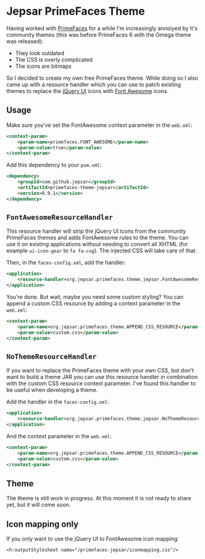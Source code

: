 # Jepsar PrimeFaces Theme

Having worked with [PrimeFaces](http://primefaces.org/) for a while I'm increasingly annoiyed by it's community themes (this was before PrimeFaces 6 with the Omega theme was released):

* They look outdated
* The CSS is overly complicated
* The icons are bitmaps

So I decided to create my own free PrimeFaces theme. While doing so I also came up with a resource handler which you
can use to patch existing themes to replace the [jQuery UI](https://jqueryui.com/) icons with
[Font Awesome](https://fortawesome.github.io/Font-Awesome/) icons.

## Usage

Make sure you've set the FontAwesome context parameter in the `web.xml`:

````xml
<context-param>
	<param-name>primefaces.FONT_AWESOME</param-name>
	<param-value>true</param-value>
</context-param>
````

Add this dependency to your `pom.xml`:

````xml
<dependency>
	<groupId>com.github.jepsar</groupId>
	<artifactId>primefaces-theme-jepsar</artifactId>
	<version>0.9.1</version>
</dependency>
````

## `FontAwesomeResourceHandler`

This resource handler will strip the jQuery UI icons from the community PrimeFaces themes and adds FontAwesome rules to
the theme. You can use it on existing applications without needing to convert all XHTML (for example `ui-icon-gear` to
`fa fa-cog`). The injected CSS will take care of that.

Then, in the `faces-config.xml`, add the handler:

````xml
<application>
	<resource-handler>org.jepsar.primefaces.theme.jepsar.FontAwesomeResourceHandler</resource-handler>
</application>
````

You're done. But wait, maybe you need some custom styling? You can append a custom CSS resource by adding a context
parameter in the `web.xml`:

````xml
<context-param>
	<param-name>org.jepsar.primefaces.theme.APPEND_CSS_RESOURCE</param-name>
	<param-value>custom.css</param-value>
</context-param>
````

## `NoThemeResourceHandler`

If you want to replace the PrimeFaces theme with your own CSS, but don't want to build a theme JAR you can use this
resource handler in combination with the custom CSS resource context parameter. I've found this handler to be useful
when developing a theme.

Add the handler in the `faces-config.xml`:

````xml
<application>
	<resource-handler>org.jepsar.primefaces.theme.jepsar.NoThemeResourceHandler</resource-handler>
</application>
````

And the context parameter in the `web.xml`:

````xml
<context-param>
	<param-name>org.jepsar.primefaces.theme.APPEND_CSS_RESOURCE</param-name>
	<param-value>custom.css</param-value>
</context-param>
````

## Theme

The theme is still work in progress. At this moment it is not ready to share yet, but it will come soon.

## Icon mapping only

If you only want to use the jQuery UI to FontAwesome icon mapping:

````xhtml
<h:outputStylesheet name="/primefaces-jepsar/iconmapping.css"/>
````
